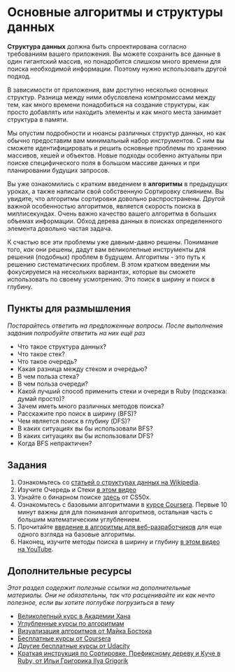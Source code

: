 # Основные алгоритмы и структуры данных
<!-- *Estimated Time: 1-2 hrs* -->

**Структура данных** должна быть спроектирована согласно требованиям вашего приложения. Вы можете сохранить все данные в один гигантский массив, но понадобится слишком много времени для поиска необходимой информации. Поэтому нужно использовать другой подход.

В зависимости от приложения, вам доступно несколько основных структур. Разница между ними обусловлена компромиссами между тем, как много времени понадобиться на создание структуры, как просто добавлять или находить элементы и как много места занимает структура в памяти.

Мы опустим подробности и нюансы различных структур данных, но как обычно предоставим вам минимальный набор инструментов. С ним вы сможете идентифицировать и решить основные проблемы по хранению массивов, хешей и объектов. Новые подходы особенно актуальны при поиске специфического поля в большом массиве данных и при планировании будущих запросов.

Вы уже ознакомились с кратким введением в **алгоритмы** в предыдущих уроках, а также написали свой собственную Сортировку слиянием. Вы увидите, что алгоритмы сортировки довольно распространены. Другой важной особенностью алгоритмов, является скорость поиска в миллисекундах. Очень важно качество вашего алгоритма в больших объемах информации. Обход дерева данных в поисках определенного элемента довольно частая задача.

К счастью все эти проблемы уже давным-давно решены. Понимание того, *как* они решены, дадут вам великолепные инструменты для решения (подобных) проблем в будущем. Алгоритмы - это путь к решению систематических проблем. В этом кратком введении мы фокусируемся на нескольких вариантах, которые вы сможете использовать по своему усмотрению. Это поиск в ширину и поиск в глубину.

## Пункты для размышления

*Постарайтесь ответить на предложенные вопросы. После выполнения задания попробуйте ответить на них ещё раз*


* Что такое структура данных?
* Что такое стек?
* Что такое очередь?
* Какая разница между стеком и очередью?
* В чем польза стека?
* В чем польза очереди?
* Какой лучший способ применить стеки и очереди в Ruby (подсказка: думай просто)?
* Зачем иметь много различных методов поиска?
* Расскажите про поиск в ширину (BFS)?
* Чем является поиск в глубину (DFS)?
* В каких ситуациях вы бы использовали BFS?
* В каких ситуациях вы бы использовали DFS?
* Когда BFS непрактичен?

## Задания

1. Ознакомьтесь со [статьей о структурах данных на Wikipedia](https://ru.wikipedia.org/wiki/%D0%A1%D1%82%D1%80%D1%83%D0%BA%D1%82%D1%83%D1%80%D0%B0_%D0%B4%D0%B0%D0%BD%D0%BD%D1%8B%D1%85).
2. Изучите Очередь и Стеки [в этом видео](https://www.youtube.com/watch?v=6QS_Cup1YoI)
3. Узнайте о бинарном поиске [здесь](http://cs50.tv/2012/fall/shorts/binary_search/binary_search-720p.mp4) от CS50x.
4. Ознакомьтесь с базовыми алгоритмами в [курсе Coursera](http://www.youtube.com/watch?v=u2TwK3fED8A). Первые 10 минут важны для для понимания алгоритмов, остальная часть с большим математическим углублением.
5. Прочитайте [введение в алгоритмы для веб-разработчиков](http://www.giocc.com/a-gentle-introduction-to-algorithms-for-web-developers.html) для еще одного взгляда на базовые алгоритмы.
6. Наконец, изучите методы поиска в ширину и глубину [в этом видео на YouTube](http://www.youtube.com/watch?v=zLZhSSXAwxI).

## Дополнительные ресурсы

*Этот раздел содержит полезные ссылки на дополнительные материалы. Они не обязательны, так что расценивайте их как нечто полезное, если вы хотите поглубже погрузиться в тему*

* [Великолепный курс в Академии Хана](https://www.khanacademy.org/computing/computer-science/algorithms)
* [Углубленные курсы по алгоритмам](https://class.coursera.org/algo-004/lecture/preview)
* [Визуализация алгоритмов от Майка Бостока](http://bost.ocks.org/mike/algorithms/)
* [Бесплатные курсы от Coursera](https://www.coursera.org/course/algo)
* [Другие бесплатные курсы от Udacity](https://www.udacity.com/course/cs215)
* [Краткая инструкция по Сортировке, Префиксному дереву и Куче в Ruby, от Ильи Григорика Ilya Grigorik](http://www.igvita.com/2009/03/26/ruby-algorithms-sorting-trie-heaps/)
